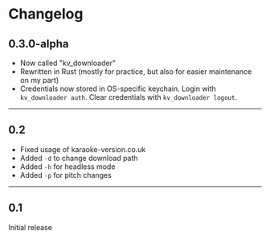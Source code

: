 # Changelog

## 0.3.0-alpha

- Now called "kv_downloader"
- Rewritten in Rust (mostly for practice, but also for easier maintenance on my part)
- Credentials now stored in OS-specific keychain. Login with `kv_downloader auth`. Clear credentials
with `kv_downloader logout`.

---

## 0.2

- Fixed usage of karaoke-version.co.uk
- Added `-d` to change download path
- Added `-h` for headless mode
- Added `-p` for pitch changes

---

## 0.1

Initial release
